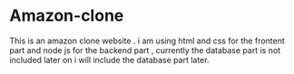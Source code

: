 # Amazon-clone
This is an amazon clone website . i am using html and css for the frontent part and node js for the backend part , currently the database part is not included later on i will include the database part later.
